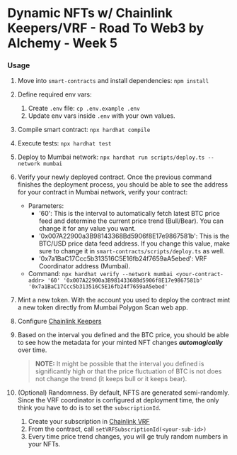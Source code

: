 # Dynamic NFTs w/ Chainlink Keepers/VRF - Road To Web3 by Alchemy - Week 5

### Usage

1. Move into `smart-contracts` and install dependencies: `npm install`
2. Define required env vars:

   1. Create `.env` file: `cp .env.example .env`
   2. Update env vars inside `.env` with your own values.

3. Compile smart contract: `npx hardhat compile`
4. Execute tests: `npx hardhat test`
5. Deploy to Mumbai network: `npx hardhat run scripts/deploy.ts --network mumbai`

6. Verify your newly deployed contract. Once the previous command finishes the deployment process, you should be able to see the address for your contract in Mumbai network, verify your contract:

   - Parameters:
     - '60': This is the interval to automatically fetch latest BTC price feed and determine the current price trend (Bull/Bear). You can change it for any value you want.
     - '0x007A22900a3B98143368Bd5906f8E17e9867581b': This is the BTC/USD price data feed address. If you change this value, make sure to change it in `smart-contracts/scripts/deploy.ts` as well.
     - '0x7a1BaC17Ccc5b313516C5E16fb24f7659aA5ebed': VRF Coordinator address (Mumbai).
   - Command: `npx hardhat verify --network mumbai <your-contract-addr> '60' '0x007A22900a3B98143368Bd5906f8E17e9867581b' '0x7a1BaC17Ccc5b313516C5E16fb24f7659aA5ebed'`

7. Mint a new token. With the account you used to deploy the contract mint a new token directly from Mumbai Polygon Scan web app.
8. Configure [Chainlink Keepers](https://keepers.chain.link/mumbai/new)
9. Based on the interval you defined and the BTC price, you should be able to see how the metadata for your minted NFT changes _**automagically**_ over time.

   > **NOTE:** It might be possible that the interval you defined is significantly high or that the price fluctuation of BTC is not does not change the trend (it keeps bull or it keeps bear).

10. (Optional) Randomness. By default, NFTS are generated semi-randomly. Since the VRF coordinator is configured at deployment time, the only think you have to do is to set the `subscriptionId`.

    1. Create your subscription in [Chainlink VRF](https://vrf.chain.link/)
    2. From the contract, call `setVRFSubscriptionId(<your-sub-id>)`
    3. Every time price trend changes, you will ge truly random numbers in your NFTs.
